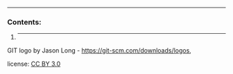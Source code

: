 #


---

### Contents:
1. ---

GIT logo by Jason Long - https://git-scm.com/downloads/logos,

license: [CC BY 3.0](https://creativecommons.org/licenses/by/3.0/)
